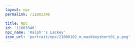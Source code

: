 ```yaml
---
layout: npc
permalink: /11003346

title: Npc
id: '11003346'
npc_name: 'Ralph''s Lackey'
icon_url: 'portrait/npc/21000102_m_maskboyshort01_p.png'
---
```


